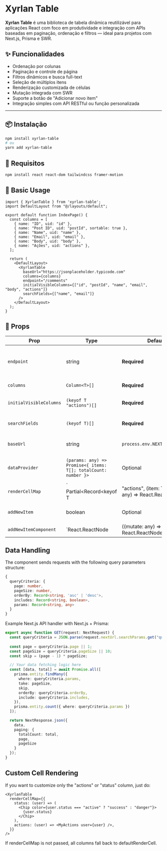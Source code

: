 # Xyrlan Table

**Xyrlan Table** é uma biblioteca de tabela dinâmica reutilizável para aplicações React com foco em produtividade e integração com APIs baseadas em paginação, ordenação e filtros — ideal para projetos com Next.js, Prisma e SWR.

## ✨ Funcionalidades

- Ordenação por colunas
- Paginação e controle de página
- Filtros dinâmicos e busca full-text
- Seleção de múltiplos itens
- Renderização customizada de células
- Mutação integrada com SWR
- Suporte a botão de "Adicionar novo item"
- Integração simples com API RESTful ou função personalizada

---

## 📦 Instalação

```bash
npm install xyrlan-table
# ou
yarn add xyrlan-table
```

## 🧱 Requisitos

```bash
npm install react react-dom tailwindcss framer-motion
```

## 🧱 Basic Usage

```tsx
import { XyrlanTable } from 'xyrlan-table';
import DefaultLayout from "@/layouts/default";

export default function IndexPage() {
  const columns = [
    { name: "ID", uid: "id" },
    { name: "Post ID", uid: "postId", sortable: true },
    { name: "Name", uid: "name" },
    { name: "Email", uid: "email" },
    { name: "Body", uid: "body" },
    { name: "Ações", uid: "actions" },
  ];

  return (
    <DefaultLayout>
      <XyrlanTable
        baseUrl="https://jsonplaceholder.typicode.com"
        columns={columns}
        endpoint="/comments"
        initialVisibleColumns={["id", "postId", "name", "email", "body", "actions"]}
        searchFields={["name", "email"]}
      />
    </DefaultLayout>
  );
}
```

## 🧱 Props

| Prop                    | Type                                                                                | Default                       | Description                            |
| ----------------------- | ----------------------------------------------------------------------------------- | ----------------------------- | -------------------------------------- |
| `endpoint`              | string                                                                              | **Required**                  | API endpoint for default data provider |
| `columns`               | `Column<T>[]`                                                                       | **Required**                  | Column definitions                     |
| `initialVisibleColumns` | `(keyof T   "actions")[]`                                                           | **Required**                  | Initially visible columns              |
| `searchFields`          | `(keyof T)[]`                                                                       | **Required**                  | Fields for full-text search            |
| `baseUrl`               | string                                                                              | `process.env.NEXT_PUBLIC_URL` | Base URL for API requests              |
| `dataProvider`          | `(params: any) => Promise<{ items: T[]; totalCount: number }>`                      | Optional                      | Custom data fetching function          |
| `renderCellMap`         | ` Partial<Record<keyof T | "actions", (item: T, mutate?: any) => React.ReactNode>>` | Optional                      | Custom cell renderer                   |
| `addNewItem`            | boolean                                                                             | Optional                      | Show "Add New" button                  |
| `addNewItemComponent`   | `React.ReactNode | ((mutate: any) => React.ReactNode)`                              | Optional                      | Custom "Add New" component             |

## Data Handling

The component sends requests with the following query parameters structure:
```ts
{
  queryCriteria: {
    page: number,
    pageSize: number,
    orderBy: Record<string, 'asc' | 'desc'>,
    includes: Record<string, boolean>,
    params: Record<string, any>
  }
}
```

Example Next.js API handler with Next.js + Prisma:
```ts
export async function GET(request: NextRequest) {
  const queryCriteria = JSON.parse(request.nextUrl.searchParams.get("queryCriteria") || "{}");
  
  const page = queryCriteria.page || 1;
  const pageSize = queryCriteria.pageSize || 10;
  const skip = (page - 1) * pageSize;

  // Your data fetching logic here
  const [data, total] = await Promise.all([ 
    prisma.entity.findMany({
      where: queryCriteria.params,
      take: pageSize,
      skip,
      orderBy: queryCriteria.orderBy,
      include: queryCriteria.includes,
    }),
    prisma.entity.count({ where: queryCriteria.params })
  ]);

  return NextResponse.json({
    data,
    paging: {
      totalCount: total,
      page,
      pageSize
    }
  });
}
```

## Custom Cell Rendering
If you want to customize only the "actions" or "status" column, just do:
```tsx
<XyrlanTable
  renderCellMap={{
    status: (user) => (
      <Chip color={user.status === "active" ? "success" : "danger"}>
        {user.status}
      </Chip>
    ),
    actions: (user) => <MyActions user={user} />,
  }}
/>
```
If renderCellMap is not passed, all columns fall back to defaultRenderCell.